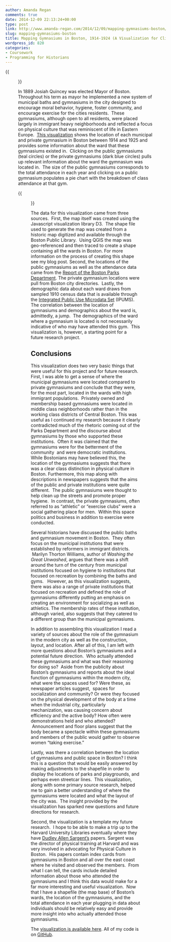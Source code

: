 ```yaml
---
author: Amanda Regan
comments: true
date: 2014-12-09 22:13:24+00:00
type: post
link: http://www.amanda-regan.com/2014/12/09/mapping-gymnasiums-boston/
slug: mapping-gymnasiums-boston
title: Mapping Gymnasiums in Boston, 1914-1924 (A Visualization for Clio 3)
wordpress_id: 820
categories:
- Coursework
- Programming for Historians
---
```


{{<figure src="/images/Screenshot-2014-12-09-17.06.27.png" height="400" title="Mapping Gymnasiums in Boston">}}

In 1889 Josiah Quincey was elected Mayor of Boston.  Throughout his term as mayor he implemented a new system of municipal baths and gymnasiums in the city designed to encourage moral behavior, hygiene, foster community, and encourage exercise for the cities residents.  These gymnasiums, although open to all residents, were placed largely in immigrant heavy neighborhoods and reflected a focus on physical culture that was reminiscent of life in Eastern Europe.  [This visualization](http://www.amanda-regan.com/Clio3-Final/) shows the location of each municipal and private gymnasium in Boston between 1914 and 1925 and provides some information about the ward that these gymnasiums existed in.  Clicking on the public gymnasiums (teal circles) or the private gymnasiums (dark blue circles) pulls up relevant information about the ward the gymnasium was located in.  The size of the public gymnasiums corresponds to the total attendance in each year and clicking on a public gymnasium populates a pie chart with the breakdown of class attendance at that gym.

{{<figure src="/images/Screen-Shot-2014-12-08-at-6.34.45-AM.png"  title="An image of the shapefile overlayed on top of the historical map in QGIS." >}}


The data for this visualization came from three sources.  First, the map itself was created using the Javascript visualization library D3.  The shape file used to generate the map was created from a historic map digitized and available through the Boston Public Library.  Using QGIS the map was geo-referenced and then traced to create a shape containing all the wards in Boston. For more information on the process of creating this shape see my blog post. Second, the locations of the public gymnasiums as well as the attendance data came from the [Report of the Boston Parks Department](http://catalog.hathitrust.org/Record/001506575). The private gymnasium locations were pull from Boston city directories.  Lastly, the demographic data about each ward draws from sampled 1910 census data that is available through the [Integrated Public Use Microdata Set](https://www.ipums.org/) (IPUMS). The correlation between the location of gymnasiums and demographics about the ward is, admittedly, a jump.  The demographics of the ward where a gymnasium is located is not necessarily indicative of who may have attended this gym.  This visualization is, however, a starting point for a future research project.

## Conclusions

This visualization does two very basic things that were useful for this project and for future research.  First, I was able to get a sense of where the municipal gymnasiums were located compared to private gymnasiums and conclude that they were, for the most part, located in the wards with high immigrant populations.  Privately owned and membership based gymnasiums were located in middle class neighborhoods rather than in the working class districts of Central Boston. This was useful as I continued my research because it clearly contradicted much of the rhetoric coming out of the Parks Department and the discourse about gymnasiums by those who supported these institutions.  Often it was claimed that the gymnasiums were for the betterment of the community  and were democratic institutions.  While Bostonians may have believed this, the location of the gymnasiums suggests that there was a clear class distinction in physical culture in Boston. Furthermore, this map along with descriptions in newspapers suggests that the aims of the public and private institutions were quite different.  The public gymnasiums were thought to help clean up the streets and promote proper hygiene.  In contrast, the private gymnasiums, often referred to as “athletic” or “exercise clubs” were a social gathering place for men.  Within this space politics and business in addition to exercise were conducted.




Several historians have discussed the public baths and gymnasium movement in Boston.  They often focus on the municipal institutions that were established by reformers in immigrant districts.  Marilyn Thorton Williams, author of _Washing the Great Unwashed_, argues that there was a shift around the turn of the century from municipal institutions focused on hygiene to institutions that focused on recreation by combining the baths and gyms.   However, as this visualization suggests, there was also a range of private institutions that focused on recreation and defined the role of gymnasiums differently putting an emphasis on creating an environment for socializing as well as athletics. The membership rates of these institution, although varied, also suggests that they catered to a different group than the municipal gymnasiums.




In addition to assembling this visualization I read a variety of sources about the role of the gymnasium in the modern city as well as the construction, layout, and location. After all of this, I am left with more questions about Boston’s gymnasiums and a potential future direction.  Who actually attended these gymnasiums and what was their reasoning for doing so?  Aside from the publicity about Boston’s gymnasiums and reports about the ideal function of gymnasiums within the modern city, what were the spaces used for? Were these, as newspaper articles suggest,  spaces for socialization and community? Or were they focused on the physical development of the body at a time when the industrial city, particularly mechanization, was causing concern about efficiency and the active body? How often were demonstrations held and who attended?  Announcement and floor plans suggest that the body became a spectacle within these gymnasiums and members of the public would gather to observe women “taking exercise.”




Lastly, was there a correlation between the location of gymnasiums and public space in Boston? I think this is a question that would be easily answered by making adjustments to the shapefile in order to display the locations of parks and playgrounds, and perhaps even streetcar lines.  This visualization, along with some primary source research, helped me to gain a better understanding of where the gymnasiums were located and what the layout of the city was.  The insight provided by the visualization has sparked new questions and future directions for research.




Second, the visualization is a template my future research.  I hope to be able to make a trip up to the Harvard University Libraries eventually where they have [Dudley Allen Sargent’s](http://en.wikipedia.org/wiki/Dudley_Allen_Sargent) papers. Sargent was the director of physical training at Harvard and was very involved in advocating for Physical Culture in Boston.  His papers contain index cards from gymnasiums in Boston and all over the east coast where he visited and observed the members.  From what I can tell, the cards include detailed information about those who attended the gymnasiums and I think this data would make for a far more interesting and useful visualization.  Now that I have a shapefile (the map base) of Boston’s wards, the location of the gymnasiums, and the total attendance in each year plugging in data about individuals should be relatively easy and provide more insight into who actually attended those gymnasiums.




The [visualization is available here](http://www.amanda-regan.com/Clio3-Final/). All of my code is on [GitHub](https://github.com/regan008/Clio3-Final).
